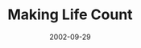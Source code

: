 ---
layout: music 
title: "Making Life Count"
series: "Living Out Loud"
date: 2002-09-29 
description: "What does it mean to live out loud?"
audio: "http://s3.amazonaws.com/crossroadsaudiomessages/Making%20Life%20Count.mp3"
audio-duration: "38:24"
src: "http://www.crossroads.net/players/media/series/bigscreen.outloud.jpg"
---